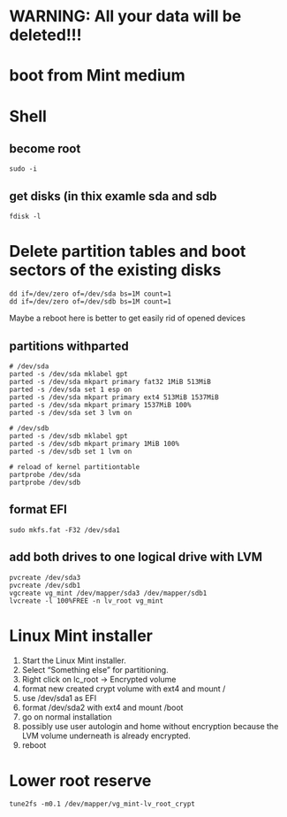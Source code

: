 # WARNING: All your data will be deleted!!!

# boot from Mint medium

# Shell

## become root
```
sudo -i
```
## get disks (in thix examle sda and sdb
```
fdisk -l
```
# Delete partition tables and boot sectors of the existing disks
```
dd if=/dev/zero of=/dev/sda bs=1M count=1
dd if=/dev/zero of=/dev/sdb bs=1M count=1
```
Maybe a reboot here is better to get easily rid of opened devices
## partitions withparted
```
# /dev/sda
parted -s /dev/sda mklabel gpt
parted -s /dev/sda mkpart primary fat32 1MiB 513MiB
parted -s /dev/sda set 1 esp on
parted -s /dev/sda mkpart primary ext4 513MiB 1537MiB
parted -s /dev/sda mkpart primary 1537MiB 100%
parted -s /dev/sda set 3 lvm on

# /dev/sdb
parted -s /dev/sdb mklabel gpt
parted -s /dev/sdb mkpart primary 1MiB 100%
parted -s /dev/sdb set 1 lvm on

# reload of kernel partitiontable
partprobe /dev/sda
partprobe /dev/sdb
```

## format EFI
```
sudo mkfs.fat -F32 /dev/sda1
```
## add both drives to one logical drive with LVM
```
pvcreate /dev/sda3
pvcreate /dev/sdb1
vgcreate vg_mint /dev/mapper/sda3 /dev/mapper/sdb1
lvcreate -l 100%FREE -n lv_root vg_mint
```
# Linux Mint installer
1. Start the Linux Mint installer.
2. Select “Something else” for partitioning.
3. Right click on lc_root -> Encrypted volume
4. format new created crypt volume with ext4 and mount /
5. use /dev/sda1 as EFI
6. format /dev/sda2 with ext4 and mount /boot
7. go on normal installation
8. possibly use user autologin and home without encryption because the LVM volume underneath is already encrypted.
9. reboot

# Lower root reserve
```
tune2fs -m0.1 /dev/mapper/vg_mint-lv_root_crypt
```
